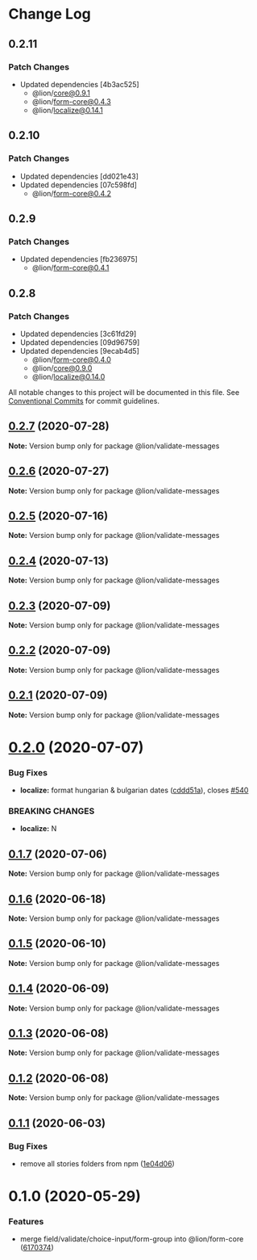 # Change Log

## 0.2.11

### Patch Changes

- Updated dependencies [4b3ac525]
  - @lion/core@0.9.1
  - @lion/form-core@0.4.3
  - @lion/localize@0.14.1

## 0.2.10

### Patch Changes

- Updated dependencies [dd021e43]
- Updated dependencies [07c598fd]
  - @lion/form-core@0.4.2

## 0.2.9

### Patch Changes

- Updated dependencies [fb236975]
  - @lion/form-core@0.4.1

## 0.2.8

### Patch Changes

- Updated dependencies [3c61fd29]
- Updated dependencies [09d96759]
- Updated dependencies [9ecab4d5]
  - @lion/form-core@0.4.0
  - @lion/core@0.9.0
  - @lion/localize@0.14.0

All notable changes to this project will be documented in this file.
See [Conventional Commits](https://conventionalcommits.org) for commit guidelines.

## [0.2.7](https://github.com/ing-bank/lion/compare/@lion/validate-messages@0.2.6...@lion/validate-messages@0.2.7) (2020-07-28)

**Note:** Version bump only for package @lion/validate-messages

## [0.2.6](https://github.com/ing-bank/lion/compare/@lion/validate-messages@0.2.5...@lion/validate-messages@0.2.6) (2020-07-27)

**Note:** Version bump only for package @lion/validate-messages

## [0.2.5](https://github.com/ing-bank/lion/compare/@lion/validate-messages@0.2.4...@lion/validate-messages@0.2.5) (2020-07-16)

**Note:** Version bump only for package @lion/validate-messages

## [0.2.4](https://github.com/ing-bank/lion/compare/@lion/validate-messages@0.2.3...@lion/validate-messages@0.2.4) (2020-07-13)

**Note:** Version bump only for package @lion/validate-messages

## [0.2.3](https://github.com/ing-bank/lion/compare/@lion/validate-messages@0.2.2...@lion/validate-messages@0.2.3) (2020-07-09)

**Note:** Version bump only for package @lion/validate-messages

## [0.2.2](https://github.com/ing-bank/lion/compare/@lion/validate-messages@0.2.1...@lion/validate-messages@0.2.2) (2020-07-09)

**Note:** Version bump only for package @lion/validate-messages

## [0.2.1](https://github.com/ing-bank/lion/compare/@lion/validate-messages@0.2.0...@lion/validate-messages@0.2.1) (2020-07-09)

**Note:** Version bump only for package @lion/validate-messages

# [0.2.0](https://github.com/ing-bank/lion/compare/@lion/validate-messages@0.1.7...@lion/validate-messages@0.2.0) (2020-07-07)

### Bug Fixes

- **localize:** format hungarian & bulgarian dates ([cddd51a](https://github.com/ing-bank/lion/commit/cddd51adcb1b64da3f6850c8bd7f38830abb8aa8)), closes [#540](https://github.com/ing-bank/lion/issues/540)

### BREAKING CHANGES

- **localize:** N

## [0.1.7](https://github.com/ing-bank/lion/compare/@lion/validate-messages@0.1.6...@lion/validate-messages@0.1.7) (2020-07-06)

**Note:** Version bump only for package @lion/validate-messages

## [0.1.6](https://github.com/ing-bank/lion/compare/@lion/validate-messages@0.1.5...@lion/validate-messages@0.1.6) (2020-06-18)

**Note:** Version bump only for package @lion/validate-messages

## [0.1.5](https://github.com/ing-bank/lion/compare/@lion/validate-messages@0.1.4...@lion/validate-messages@0.1.5) (2020-06-10)

**Note:** Version bump only for package @lion/validate-messages

## [0.1.4](https://github.com/ing-bank/lion/compare/@lion/validate-messages@0.1.3...@lion/validate-messages@0.1.4) (2020-06-09)

**Note:** Version bump only for package @lion/validate-messages

## [0.1.3](https://github.com/ing-bank/lion/compare/@lion/validate-messages@0.1.2...@lion/validate-messages@0.1.3) (2020-06-08)

**Note:** Version bump only for package @lion/validate-messages

## [0.1.2](https://github.com/ing-bank/lion/compare/@lion/validate-messages@0.1.1...@lion/validate-messages@0.1.2) (2020-06-08)

**Note:** Version bump only for package @lion/validate-messages

## [0.1.1](https://github.com/ing-bank/lion/compare/@lion/validate-messages@0.1.0...@lion/validate-messages@0.1.1) (2020-06-03)

### Bug Fixes

- remove all stories folders from npm ([1e04d06](https://github.com/ing-bank/lion/commit/1e04d06921f9d5e1a446b6d14045154ff83771c3))

# 0.1.0 (2020-05-29)

### Features

- merge field/validate/choice-input/form-group into @lion/form-core ([6170374](https://github.com/ing-bank/lion/commit/6170374ee8c058cb95fff79b4953b0535219e9b4))
